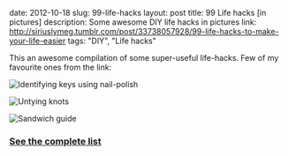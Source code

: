 date: 2012-10-18
slug: 99-life-hacks
layout: post
title: 99 Life hacks [in pictures]
description: Some awesome DIY life hacks in pictures
link: http://siriuslymeg.tumblr.com/post/33738057928/99-life-hacks-to-make-your-life-easier
tags: "DIY", "Life hacks"


This an awesome compilation of some super-useful life-hacks. Few of my favourite ones from the link:

![Identifying keys using nail-polish](http://media.tumblr.com/tumblr_mbyii9fETT1qhkzpz.jpg)

![Untying knots](http://media.tumblr.com/tumblr_mbyijl18Dw1qhkzpz.jpg)

![Sandwich guide](http://media.tumblr.com/tumblr_mbyikrUJ0B1qhkzpz.jpg)

### [See the complete list](http://siriuslymeg.tumblr.com/post/33738057928/99-life-hacks-to-make-your-life-easier)
